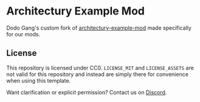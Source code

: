 # Architectury Example Mod

Dodo Gang's custom fork of [architectury-example-mod](https://github.com/architectury/architectury-example-mod)
made specifically for our mods.

## License

This repository is licensed under CC0. `LICENSE_MIT` and `LICENSE_ASSETS` are 
not valid for this repository and instead are simply there for convenience 
when using this template.

Want clarification or explicit permission? Contact us on [Discord](https://discord.gg/APPWa6s).
